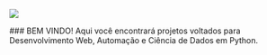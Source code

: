 <p align="left">
  <a href="https://github.com/GuiFernandess7" target="_blank"><img src="https://img.shields.io/badge/Python-14354C?style=for-the-badge&logo=python&logoColor=white"/></a>
 </p>
### BEM VINDO! 
Aqui você encontrará projetos voltados para Desenvolvimento Web, Automação e Ciência de Dados em Python.
